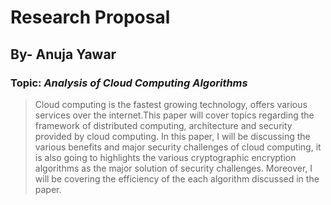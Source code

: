 # Research Proposal
## By- Anuja Yawar
### Topic:   ***Analysis of Cloud Computing Algorithms***

>Cloud computing is the fastest growing technology, offers various services over the internet.This paper will cover topics regarding the framework of distributed computing, architecture and security provided by cloud computing. In this paper, I  will be discussing the various benefits and major security challenges of cloud computing, it is also going to highlights the various cryptographic encryption algorithms as the major solution of security challenges. Moreover, I will be covering the efficiency of the each algorithm discussed in the paper.




